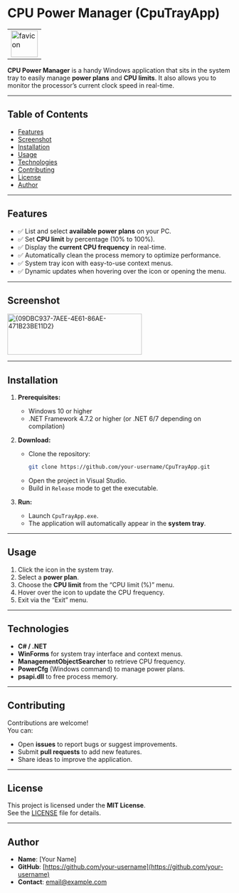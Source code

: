 # CPU Power Manager (CpuTrayApp)

<table align="center">
    <td>
      <img src="https://github.com/user-attachments/assets/ee7386c1-00a3-4356-964d-9c9b8380afe5" width="60" height="60" alt="favicon" />
    </td>
</table>

**CPU Power Manager** is a handy Windows application that sits in the system tray to easily manage **power plans** and **CPU limits**. It also allows you to monitor the processor’s current clock speed in real-time.

---

## Table of Contents
- [Features](#features)
- [Screenshot](#screenshot)
- [Installation](#installation)
- [Usage](#usage)
- [Technologies](#technologies)
- [Contributing](#contributing)
- [License](#license)
- [Author](#author)

---

## Features

- ✅ List and select **available power plans** on your PC.
- ✅ Set **CPU limit** by percentage (10% to 100%).
- ✅ Display the **current CPU frequency** in real-time.
- ✅ Automatically clean the process memory to optimize performance.
- ✅ System tray icon with easy-to-use context menus.
- ✅ Dynamic updates when hovering over the icon or opening the menu.

---

## Screenshot 

<img width="302" height="92" alt="{09DBC937-7AEE-4E61-86AE-471B23BE11D2}" src="https://github.com/user-attachments/assets/3f90acc1-ad8b-4119-a55b-cd1df3771d8a" />

---

## Installation

1. **Prerequisites:**  
   - Windows 10 or higher  
   - .NET Framework 4.7.2 or higher (or .NET 6/7 depending on compilation)  

2. **Download:**  
   - Clone the repository:  
     ```bash
     git clone https://github.com/your-username/CpuTrayApp.git
     ```
   - Open the project in Visual Studio.
   - Build in `Release` mode to get the executable.

3. **Run:**  
   - Launch `CpuTrayApp.exe`.
   - The application will automatically appear in the **system tray**.

---

## Usage

1. Click the icon in the system tray.
2. Select a **power plan**.
3. Choose the **CPU limit** from the “CPU limit (%)” menu.
4. Hover over the icon to update the CPU frequency.
5. Exit via the “Exit” menu.

---

## Technologies

- **C# / .NET**  
- **WinForms** for system tray interface and context menus.
- **ManagementObjectSearcher** to retrieve CPU frequency.
- **PowerCfg** (Windows command) to manage power plans.
- **psapi.dll** to free process memory.

---

## Contributing

Contributions are welcome!  
You can:  
- Open **issues** to report bugs or suggest improvements.
- Submit **pull requests** to add new features.
- Share ideas to improve the application.

---

## License

This project is licensed under the **MIT License**.  
See the [LICENSE](LICENSE) file for details.

---

## Author

- **Name**: [Your Name]  
- **GitHub**: [https://github.com/your-username](https://github.com/your-username)  
- **Contact**: [email@example.com](mailto:email@example.com)
